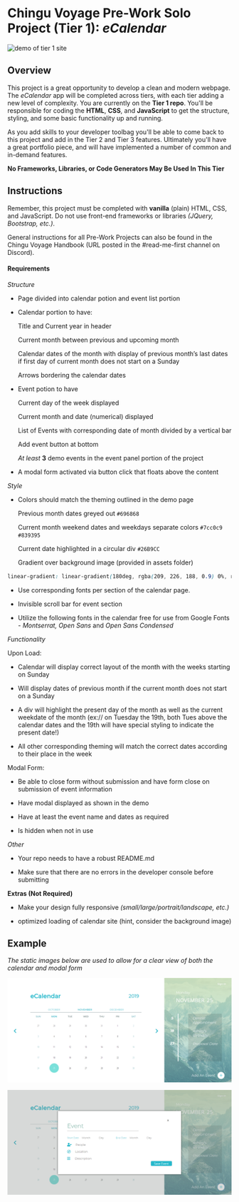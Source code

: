# Chingu Voyage Pre-Work Solo Project (Tier 1): *eCalendar*

![demo of tier 1 site](./assets/eCal-demo.gif) 

## Overview 

This project is a great opportunity to develop a clean and modern webpage. The *eCalendar* app will be completed across tiers, with each tier adding a new level of complexity. You are currently on the **Tier 1 repo**. You'll be responsible for coding the **HTML**, **CSS**, and **JavaScript** to get the structure, styling, and some basic functionality up and running.

As you add skills to your developer toolbag you'll be able to come back to this project and add in the Tier 2 and Tier 3 features. Ultimately you'll have a great portfolio piece, and will have implemented a number of common and in-demand features.

**No Frameworks, Libraries, or Code Generators May Be Used In This Tier**

## Instructions

Remember, this project must be completed with **vanilla** (plain) HTML, CSS, and JavaScript. Do not use front-end frameworks or libraries *(JQuery, Bootstrap, etc.)*.

General instructions for all Pre-Work Projects can also be found in the Chingu Voyage Handbook (URL posted in the #read-me-first channel on Discord).

#### Requirements

*Structure*

- Page divided into calendar potion and event list portion

- Calendar portion to have:  

  Title and Current year in header  

  Current month between previous and upcoming month  

  Calendar dates of the month with display of previous month’s last dates if first day of current month does not start on a Sunday  

  Arrows bordering the calendar dates  

- Event potion to have

  Current day of the week displayed  

  Current month and date (numerical) displayed  

  List of Events with corresponding date of month divided by a vertical bar  

  Add event button at bottom 

  *At least* **3** demo events in the event panel portion of the project 

- A modal form activated via button click that floats above the content

*Style*

- Colors should match the theming outlined in the demo page 

  Previous month dates greyed out  `#696868`

  Current month weekend dates and weekdays separate colors `#7cc0c9` `#839395`

  Current date highlighted in a circular div `#26B9CC`

  Gradient over background image (provided in assets folder)
 
 ```css
 linear-gradient: linear-gradient(180deg, rgba(209, 226, 188, 0.9) 0%, rgba(255, 255, 255, 0) 100%), rgba(160, 236, 247, 0.5);
 ```

- Use corresponding fonts per section of the calendar page. 

- Invisible scroll bar for event section

- Utilize the following fonts in the calendar free for use from Google Fonts - *Montserrat, Open Sans* and *Open Sans Condensed*

*Functionality*

Upon Load:

- Calendar will display correct layout of the month with the weeks starting on Sunday

- Will display dates of previous month if the current month does not start on a Sunday 

- A div will highlight the present day of the month as well as the current weekdate of the month (ex:// on Tuesday the 19th, both Tues above the calendar dates and the 19th will have special styling to indicate the present date!)

- All other corresponding theming will match the correct dates according to their place in the week


Modal Form:

- Be able to close form without submission and have form close on submission of event information

- Have modal displayed as shown in the demo

- Have at least the event name and dates as required

- Is hidden when not in use


*Other*

- Your repo needs to have a robust README.md

- Make sure that there are no errors in the developer console before submitting

**Extras (Not Required)**

- Make your design fully responsive *(small/large/portrait/landscape, etc.)*

- optimized loading of calendar site (hint, consider the background image)

## Example

*The static images below are used to allow for a clear view of both the calendar and modal form*

![landing screenshot](./assets/landing-view.png)

![modal screenshot](./assets/modal-view.png) 